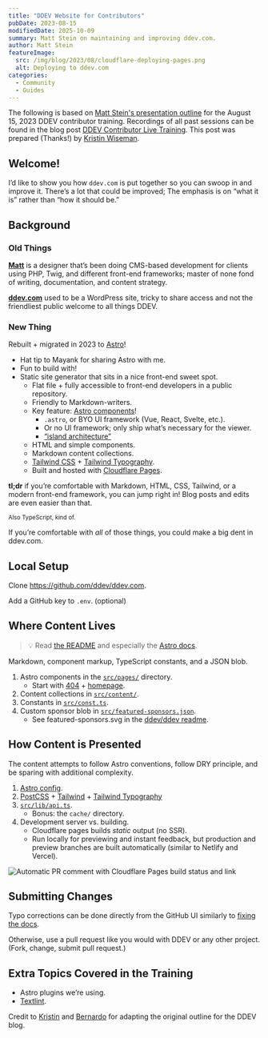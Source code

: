 ```yaml
---
title: "DDEV Website for Contributors"
pubDate: 2023-08-15
modifiedDate: 2025-10-09
summary: Matt Stein on maintaining and improving ddev.com.
author: Matt Stein
featureImage:
  src: /img/blog/2023/08/cloudflare-deploying-pages.png
  alt: Deploying to ddev.com
categories:
  - Community
  - Guides
---
```


The following is based on [Matt Stein's presentation outline](https://doc.mattstein.com/s/-BQQaSLJd) for the August 15, 2023 DDEV contributor training. Recordings of all past sessions can be found in the blog post [DDEV Contributor Live Training](contributor-training.md). This post was prepared (Thanks!) by [Kristin Wiseman](https://github.com/kristin-wiseman).

## Welcome!

I’d like to show you how `ddev.com` is put together so you can swoop in and improve it. There’s a lot that could be improved; The emphasis is on “what it is” rather than “how it should be.”

## Background

### Old Things

[**Matt**](https://github.com/mattstein) is a designer that’s been doing CMS-based development for clients using PHP, Twig, and different front-end frameworks; master of none fond of writing, documentation, and content strategy.

[**ddev.com**](https://ddev.com) used to be a WordPress site, tricky to share access and not the friendliest public welcome to all things DDEV.

### New Thing

Rebuilt + migrated in 2023 to [Astro](https://astro.build)!

- Hat tip to Mayank for sharing Astro with me.
- Fun to build with!
- Static site generator that sits in a nice front-end sweet spot.
  - Flat file + fully accessible to front-end developers in a public repository.
  - Friendly to Markdown-writers.
  - Key feature: [Astro components](https://docs.astro.build/en/core-concepts/astro-components/)!
    - `.astro`, or BYO UI framework (Vue, React, Svelte, etc.).
    - Or no UI framework; only ship what’s necessary for the viewer.
    - [“island architecture”](https://docs.astro.build/en/concepts/islands/)
  - HTML and simple components.
  - Markdown content collections.
  - [Tailwind CSS](https://tailwindcss.com) + [Tailwind Typography](https://tailwindcss.com/docs/typography-plugin).
  - Built and hosted with [Cloudflare Pages](https://pages.cloudflare.com).

**tl;dr** if you’re comfortable with Markdown, HTML, CSS, Tailwind, or a modern front-end framework, you can jump right in! Blog posts and edits are even easier than that.

<small>Also TypeScript, kind of.</small>

If you’re comfortable with _all_ of those things, you could make a big dent in ddev.com.

## Local Setup

Clone <https://github.com/ddev/ddev.com>.

Add a GitHub key to `.env`. (optional)

## Where Content Lives

> 💡 Read [the README](https://github.com/ddev/ddev.com/blob/main/README.md) and especially the [Astro docs](https://docs.astro.build/en/getting-started/).

Markdown, component markup, TypeScript constants, and a JSON blob.

1. Astro components in the [`src/pages/`](https://github.com/ddev/ddev.com/tree/main/src/pages) directory.
   - Start with [404](https://github.com/ddev/ddev.com/blob/main/src/pages/404.astro) + [homepage](https://github.com/ddev/ddev.com/blob/main/src/pages/index.astro).
2. Content collections in [`src/content/`](https://github.com/ddev/ddev.com/tree/main/src/content).
3. Constants in [`src/const.ts`](https://github.com/ddev/ddev.com/blob/main/src/const.ts).
4. Custom sponsor blob in [`src/featured-sponsors.json`](https://github.com/ddev/ddev.com/blob/main/src/featured-sponsors.json).
   - See featured-sponsors.svg in the [ddev/ddev readme](https://github.com/ddev/ddev).

## How Content is Presented

The content attempts to follow Astro conventions, follow DRY principle, and be sparing with additional complexity.

1. [Astro config](https://github.com/ddev/ddev.com/blob/main/astro.config.mjs).
2. [PostCSS](https://github.com/ddev/ddev.com/blob/main/postcss.config.cjs) + [Tailwind](https://github.com/ddev/ddev.com/blob/main/tailwind.config.cjs) + [Tailwind Typography](https://github.com/ddev/ddev.com/blob/main/tailwind.config.cjs#L48)
3. [`src/lib/api.ts`](https://github.com/ddev/ddev.com/blob/main/src/lib/api.ts).
   - Bonus: the `cache/` directory.
4. Development server vs. building.
   - Cloudflare pages builds _static_ output (no SSR).
   - Run locally for previewing and instant feedback, but production and preview branches are built automatically (similar to Netlify and Vercel).

![Automatic PR comment with Cloudflare Pages build status and link](/img/blog/2023/08/cloudflare-deploying-pages.png)

## Submitting Changes

Typo corrections can be done directly from the GitHub UI similarly to [fixing the docs](https://docs.ddev.com/en/stable/developers/testing-docs/#fix-docs-using-web-browser).

Otherwise, use a pull request like you would with DDEV or any other project. (Fork, change, submit pull request.)

## Extra Topics Covered in the Training

- Astro plugins we’re using.
- [Textlint](https://github.com/ddev/ddev.com/blob/main/.textlintrc).

Credit to [Kristin](https://www.drupal.org/u/kwiseman) and [Bernardo](https://www.drupal.org/u/bernardm28) for adapting the original outline for the DDEV blog.
